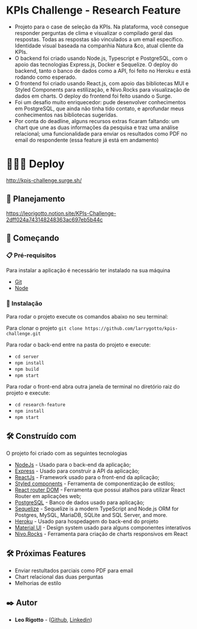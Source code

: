 # KPIs Challenge - Research Feature

- Projeto para o case de seleção da KPIs. Na plataforma, você consegue responder perguntas de clima e visualizar o compilado geral das respostas. Todas as respostas são vinculados a um email específico. Identidade visual baseada na companhia Natura &co, atual cliente da KPIs.
- O backend foi criado usando Node.js, Typescript e PostgreSQL, com o apoio das tecnologias Express.js, Docker e Sequelize. O deploy do backend, tanto o banco de dados como a API, foi feito no Heroku e está rodando como esperado.
- O frontend foi criado usando React.js, com apoio das bibliotecas MUI e Styled Components para estilização, e Nivo.Rocks para visualização de dados em charts. O deploy do frontend foi feito usando o Surge.
- Foi um desafio muito enriquecedor: pude desenvolver conhecimentos em PostgreSQL, que ainda não tinha tido contato, e aprofundar meus conhecimentos nas bibliotecas sugeridas.
- Por conta do deadline, alguns recursos extras ficaram faltando: um chart que une as duas informações da pesquisa e traz uma análise relacional; uma funcionalidade para enviar os resultados como PDF no email do respondente (essa feature já está em andamento)


# 🧑🏼‍💻 Deploy

http://kpis-challenge.surge.sh/


## 📓 Planejamento

https://leorigotto.notion.site/KPIs-Challenge-2dff024a743148248363ac697eb5b44c



## 🚀 Começando

### 📋 Pré-requisitos

Para instalar a aplicação é necessário ter instalado na sua máquina

* [Git](https://git-scm.com/)
* [Node](https://nodejs.org/en/)

### 🔧 Instalação

Para rodar o projeto execute os comandos abaixo no seu terminal:

Para clonar o projeto 
`git clone https://github.com/larrygotto/kpis-challenge.git`

Para rodar o back-end entre na pasta do projeto e execute:

* `cd server`
* `npm install`
* `npm build`
* `npm start`

Para rodar o front-end abra outra janela de terminal no diretório raiz do projeto e execute:

* `cd research-feature`
* `npm install`
* `npm start` 

## 🛠️ Construído com

O projeto foi criado com as seguintes tecnologias

* [NodeJs](https://nodejs.org/en/) - Usado para o back-end da aplicação;
* [Express](https://expressjs.com/) - Usado para construir a API da aplicação;
* [ReactJs](https://pt-br.reactjs.org) - Framework usado para o front-end da aplicação;
* [Styled components](https://styled-components.com/) - Ferramenta de componentização de estilos;
* [React router DOM](https://www.npmjs.com/package/react-router-dom) - Ferramenta que possui atalhos para utilizar React Router em aplicações web;
* [PostgreSQL](https://www.postgresql.org) - Banco de dados usado para aplicação;
* [Sequelize](https://sequelize.org) - Sequelize is a modern TypeScript and Node.js ORM for Postgres, MySQL, MariaDB, SQLite and SQL Server, and more. 
* [Heroku](https://www.heroku.com) - Usado para hospedagem do back-end do projeto
* [Material UI](https://mui.com) - Design system usado para alguns componentes interativos
* [Nivo.Rocks](https://www.nivo.rocks) - Ferramenta para criação de charts responsivos em React

## 🛠️ Próximas Features

* Enviar restultados parciais como PDF para email
* Chart relacional das duas perguntas
* Melhorias de estilo

## ✒️ Autor

* **Leo Rigotto** - ([Github](www.github.com/larrygotto), [Linkedin](https://www.linkedin.com/in/leorigotto/))

